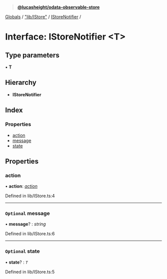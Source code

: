 > **[@lucasheight/odata-observable-store](../README.md)**

[Globals](../globals.md) / ["lib/IStore"](../modules/_lib_istore_.md) / [IStoreNotifier](_lib_istore_.istorenotifier.md) /

# Interface: IStoreNotifier <**T**>

## Type parameters

▪ **T**

## Hierarchy

* **IStoreNotifier**

## Index

### Properties

* [action](_lib_istore_.istorenotifier.md#action)
* [message](_lib_istore_.istorenotifier.md#optional-message)
* [state](_lib_istore_.istorenotifier.md#optional-state)

## Properties

###  action

• **action**: *[action](../enums/_lib_action_enum_.action.md)*

Defined in lib/IStore.ts:4

___

### `Optional` message

• **message**? : *string*

Defined in lib/IStore.ts:6

___

### `Optional` state

• **state**? : *`T`*

Defined in lib/IStore.ts:5